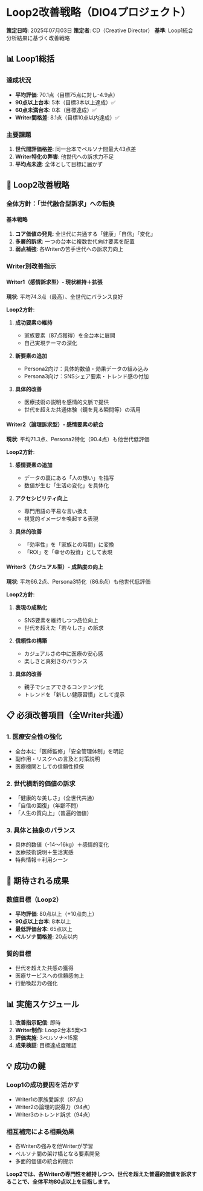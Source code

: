 # Loop2改善戦略（DIO4プロジェクト）

**策定日時**: 2025年07月03日
**策定者**: CD（Creative Director）
**基準**: Loop1統合分析結果に基づく改善戦略

## 📊 Loop1総括

### 達成状況
- **平均評価**: 70.1点（目標75点に対し-4.9点）
- **90点以上台本**: 5本（目標3本以上達成）✅
- **60点未満台本**: 0本（目標達成）✅
- **Writer間格差**: 8.1点（目標10点以内達成）✅

### 主要課題
1. **世代間評価格差**: 同一台本でペルソナ間最大43点差
2. **Writer特化の弊害**: 他世代への訴求力不足
3. **平均点未達**: 全体として目標に届かず

## 🎯 Loop2改善戦略

### 全体方針：「世代融合型訴求」への転換

#### 基本戦略
1. **コア価値の発見**: 全世代に共通する「健康」「自信」「変化」
2. **多層的訴求**: 一つの台本に複数世代向け要素を配置
3. **弱点補強**: 各Writerの苦手世代への訴求力向上

### Writer別改善指示

#### Writer1（感情訴求型）- 現状維持＋拡張
**現状**: 平均74.3点（最高）、全世代にバランス良好

**Loop2方針**:
1. **成功要素の維持**
   - 家族要素（87点獲得）を全台本に展開
   - 自己実現テーマの深化
   
2. **新要素の追加**
   - Persona2向け：具体的数値・効果データの組み込み
   - Persona3向け：SNSシェア要素・トレンド感の付加

3. **具体的改善**
   - 医療技術の説明を感情的文脈で提供
   - 世代を超えた共通体験（鏡を見る瞬間等）の活用

#### Writer2（論理訴求型）- 感情要素の統合
**現状**: 平均71.3点、Persona2特化（90.4点）も他世代低評価

**Loop2方針**:
1. **感情要素の追加**
   - データの裏にある「人の想い」を描写
   - 数値が生む「生活の変化」を具体化
   
2. **アクセシビリティ向上**
   - 専門用語の平易な言い換え
   - 視覚的イメージを喚起する表現

3. **具体的改善**
   - 「効率性」を「家族との時間」に変換
   - 「ROI」を「幸せの投資」として表現

#### Writer3（カジュアル型）- 成熟度の向上
**現状**: 平均66.2点、Persona3特化（86.6点）も他世代低評価

**Loop2方針**:
1. **表現の成熟化**
   - SNS要素を維持しつつ品位向上
   - 世代を超えた「若々しさ」の訴求
   
2. **信頼性の構築**
   - カジュアルさの中に医療の安心感
   - 楽しさと真剣さのバランス

3. **具体的改善**
   - 親子でシェアできるコンテンツ化
   - トレンドを「新しい健康習慣」として提示

## 📋 必須改善項目（全Writer共通）

### 1. 医療安全性の強化
- 全台本に「医師監修」「安全管理体制」を明記
- 副作用・リスクへの言及と対策説明
- 医療機関としての信頼性担保

### 2. 世代横断的価値の訴求
- 「健康的な美しさ」（全世代共通）
- 「自信の回復」（年齢不問）
- 「人生の質向上」（普遍的価値）

### 3. 具体と抽象のバランス
- 具体的数値（-14～16kg）＋感情的変化
- 医療技術説明＋生活実感
- 特典情報＋利用シーン

## 🎯 期待される成果

### 数値目標（Loop2）
- **平均評価**: 80点以上（+10点向上）
- **90点以上台本**: 8本以上
- **最低評価台本**: 65点以上
- **ペルソナ間格差**: 20点以内

### 質的目標
- 世代を超えた共感の獲得
- 医療サービスへの信頼感向上
- 行動喚起力の強化

## 📊 実施スケジュール

1. **改善指示配信**: 即時
2. **Writer制作**: Loop2台本5案×3
3. **評価実施**: 3ペルソナ×15案
4. **成果検証**: 目標達成度確認

## 💡 成功の鍵

### Loop1の成功要因を活かす
- Writer1の家族愛訴求（87点）
- Writer2の論理的説得力（94点）
- Writer3のトレンド訴求（94点）

### 相互補完による相乗効果
- 各Writerの強みを他Writerが学習
- ペルソナ間の架け橋となる要素開発
- 多面的価値の統合的提示

**Loop2では、各Writerの専門性を維持しつつ、世代を超えた普遍的価値を訴求することで、全体平均80点以上を目指します。**